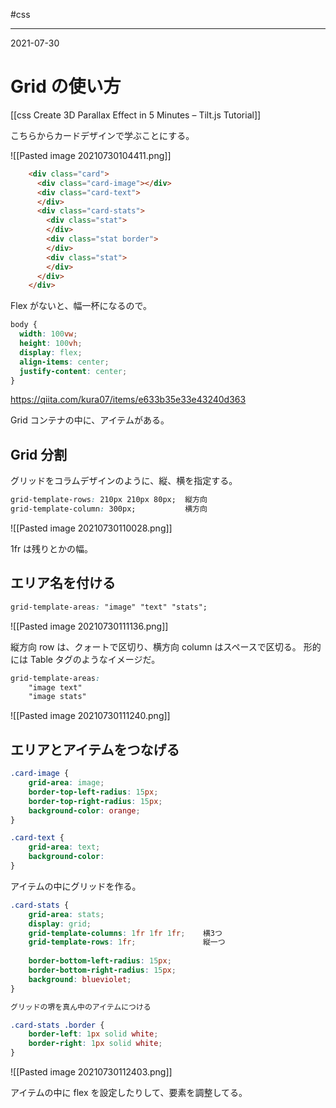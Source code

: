 #css

---
2021-07-30

# Grid の使い方

[[css   Create 3D Parallax Effect in 5 Minutes – Tilt.js Tutorial]]

こちらからカードデザインで学ぶことにする。

![[Pasted image 20210730104411.png]]

```html
    <div class="card">
      <div class="card-image"></div>
      <div class="card-text">
      </div>
      <div class="card-stats">
        <div class="stat">
        </div>
        <div class="stat border">
        </div>
        <div class="stat">
        </div>
      </div>
    </div>

```

Flex がないと、幅一杯になるので。

```css
body {
  width: 100vw;
  height: 100vh;
  display: flex;
  align-items: center;
  justify-content: center;
}
```

https://qiita.com/kura07/items/e633b35e33e43240d363

Grid コンテナの中に、アイテムがある。


## Grid 分割

グリッドをコラムデザインのように、縦、横を指定する。

```css
grid-template-rows: 210px 210px 80px;  縦方向
grid-template-column: 300px;           横方向
```

![[Pasted image 20210730110028.png]]

1fr は残りとかの幅。


## エリア名を付ける

```css
grid-template-areas: "image" "text" "stats";
```

![[Pasted image 20210730111136.png]]

縦方向 row は、クォートで区切り、横方向 column はスペースで区切る。
形的には Table タグのようなイメージだ。

```css
grid-template-areas:
	"image text"
	"image stats"
```

![[Pasted image 20210730111240.png]]

## エリアとアイテムをつなげる

```css
.card-image {
	grid-area: image;
	border-top-left-radius: 15px;
	border-top-right-radius: 15px;
	background-color: orange;
}

.card-text {
	grid-area: text;
	background-color: 
}
```

アイテムの中にグリッドを作る。

```css
.card-stats {
	grid-area: stats;
	display: grid;
	grid-template-columns: 1fr 1fr 1fr;    横3つ
	grid-template-rows: 1fr;               縦一つ
	
	border-bottom-left-radius: 15px;
	border-bottom-right-radius: 15px;
	background: blueviolet;
}

グリッドの堺を真ん中のアイテムにつける

.card-stats .border {
	border-left: 1px solid white;
	border-right: 1px solid white;
}
```

![[Pasted image 20210730112403.png]]

アイテムの中に flex を設定したりして、要素を調整してる。


